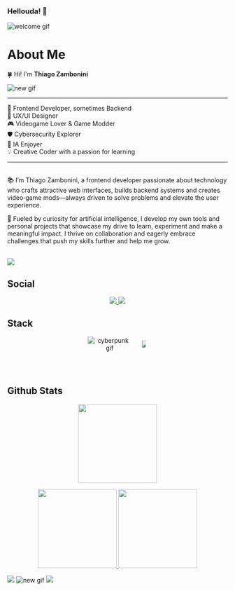 ### Hellouda! 👋

<img src="https://user-images.githubusercontent.com/73097560/115834477-dbab4500-a447-11eb-908a-139a6edaec5c.gif" alt="welcome gif" />

# About Me

🍀 Hi! I'm **Thiago Zambonini**

<img src="https://i.pinimg.com/originals/f1/ed/a4/f1eda4768df8d8135c779772f2833e88.gif" alt="new gif" />

---



🔰 Frontend Developer, sometimes Backend  
🎨 UX/UI Designer   
🎮 Videogame Lover & Game Modder  
🛡️ Cybersecurity Explorer  
🚀 IA Enjoyer  
💡 Creative Coder with a passion for learning
</br>

---

</br>
📚 I’m Thiago Zambonini, a frontend developer passionate about technology who crafts attractive web interfaces, builds backend systems and creates video‑game mods—always driven to solve problems and elevate the user experience.

🚀 Fueled by curiosity for artificial intelligence, I develop my own tools and personal projects that showcase my drive to learn, experiment and make a meaningful impact. I thrive on collaboration and eagerly embrace challenges that push my skills further and help me grow.

</br>
<img src="https://user-images.githubusercontent.com/73097560/115834477-dbab4500-a447-11eb-908a-139a6edaec5c.gif">

## Social
<p align="center">
  <a href="https://www.linkedin.com/in/thiago-zambonini-2a279a239/">
    <img src="https://img.shields.io/badge/LinkedIn-570182?style=for-the-badge&labelColor=0D1117"/>
  </a>
   <a href="https://thiagozambonini.vercel.app">
    <img src="https://img.shields.io/badge/Portfolio-570182?style=for-the-badge&labelColor=0D1117"/>
  </a>
</p>

## Stack

<p align="center" style="display: flex; align-items: center; justify-content: center;">
  <img src="https://i.pinimg.com/originals/ae/1a/32/ae1a3228917786b1c62c8f4ee9a827fe.gif" alt="cyberpunk gif" style="max-width: 20%; margin-right: 20px;" />
  <a href="https://skillicons.dev">
    <img src="https://skillicons.dev/icons?i=html,css,js,ts,nodejs,express,react,angular,mysql,postgres,mongodb,php,laravel,nestjs,java,notion,ps,figma,vscode,idea,git,github,vite,postman,npm,yarn&perline=4" style="max-width: 60%;" />
  </a>
</p>

</br>
</br>

## Github Stats 

<p align="center">
  <a href="https://github.com/remojs">
    <img height="180em" src="https://github-readme-streak-stats.herokuapp.com?user=Remojs&theme=shadow-purple"/>
  </a>
</p>

<p align="center">
  <a href="https://github.com/remojs">
    <img height="180em" src="https://github-readme-stats-eight-theta.vercel.app/api?username=remojs&show_icons=true&include_all_commits=true&count_private=true&theme=midnight-purple"/>
    <img height="180em" src="https://github-readme-stats-eight-theta.vercel.app/api/top-langs/?username=remojs&layout=compact&langs_count=8&theme=midnight-purple"/>
  </a>
</p>


<img src="https://user-images.githubusercontent.com/73097560/115834477-dbab4500-a447-11eb-908a-139a6edaec5c.gif">

<img src="https://i.pinimg.com/originals/0a/b8/ce/0ab8ce6d94dc4bd5183e953ad6ef797d.gif" alt="new gif" />
<img src="https://user-images.githubusercontent.com/73097560/115834477-dbab4500-a447-11eb-908a-139a6edaec5c.gif">
